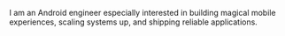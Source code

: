 I am an Android engineer especially interested in building magical mobile experiences, scaling systems up, and shipping reliable applications.
